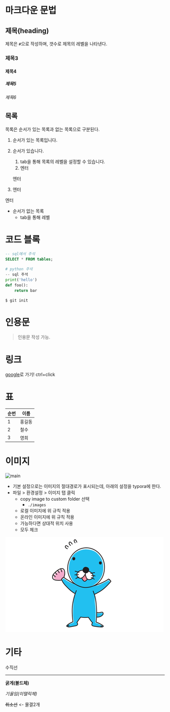 # 마크다운 문법

## 제목(heading)

제목은 `#`으로 작성하며, 갯수로 제목의 레벨을 나타낸다.

### 제목3

#### 제목4

##### 제목5

###### 제목6

## 목록

목록은 순서가 있는 목록과 없는 목록으로 구분된다.

1. 순서가 있는 목록입니다.

2. 순서가 있습니다.

   1. tab을 통해 목록의 레벨을 설정할 수 있습니다.
   2. 엔터

   엔터

3. 엔터

엔터

* 순서가 없는 목록
  * tab을 통해 레벨

# 코드 블록

```sql
-- sql에서 주석
SELECT * FROM tables;
```

```python
# python 주석
-- sql 주석
print('hello')
def foo():
    return bar
```

```bash
$ git init
```

# 인용문

> 인용문 작성 가능.

# 링크

[google](https://google.com)로 가기! ctrl+click

# 표

| 순번 | 이름   |
| ---- | ------ |
| 1    | 홍길동 |
| 2    | 철수   |
| 3    | 영희   |

# 이미지

![main](C:\Users\HPE\Desktop\main.jpg)

* 기본 설정으로는 이미지의 절대경로가 표시되는데, 아래의 설정을 typora에 한다.
* 파일 > 환경설정 > 이미지 탭 클릭
  * copy image to custom folder 선택
    * `./images`
  * 로컬 이미지에 위 규칙 적용
  * 온라인 이미지에 위 규칙 적용
  * 가능하다면 상대적 위치 사용
  * 모두 체크

![main](images/main.jpg)

# 기타

수직선

---

**굵게(볼드체)**

*기울임(이탤릭체)*

~~취소선~~ <- 물결2개
